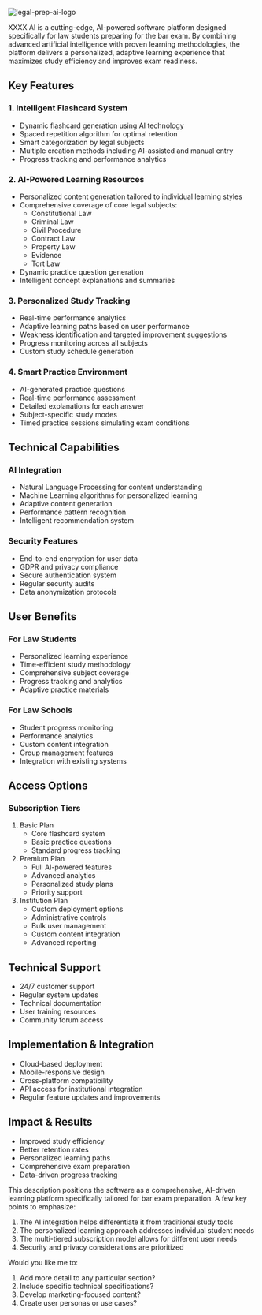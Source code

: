 ![legal-prep-ai-logo](https://github.com/user-attachments/assets/118565ce-99df-48d6-9c06-2b1063f629ad)


XXXX AI is a cutting-edge, AI-powered software platform designed specifically for law students preparing for the bar exam. 
By combining advanced artificial intelligence with proven learning methodologies, the platform delivers a personalized, adaptive learning experience that maximizes study efficiency and improves exam readiness.

## Key Features

### 1. Intelligent Flashcard System

- Dynamic flashcard generation using AI technology
- Spaced repetition algorithm for optimal retention
- Smart categorization by legal subjects
- Multiple creation methods including AI-assisted and manual entry
- Progress tracking and performance analytics

### 2. AI-Powered Learning Resources

- Personalized content generation tailored to individual learning styles
- Comprehensive coverage of core legal subjects:
    - Constitutional Law
    - Criminal Law
    - Civil Procedure
    - Contract Law
    - Property Law
    - Evidence
    - Tort Law
- Dynamic practice question generation
- Intelligent concept explanations and summaries

### 3. Personalized Study Tracking

- Real-time performance analytics
- Adaptive learning paths based on user performance
- Weakness identification and targeted improvement suggestions
- Progress monitoring across all subjects
- Custom study schedule generation

### 4. Smart Practice Environment

- AI-generated practice questions
- Real-time performance assessment
- Detailed explanations for each answer
- Subject-specific study modes
- Timed practice sessions simulating exam conditions

## Technical Capabilities

### AI Integration

- Natural Language Processing for content understanding
- Machine Learning algorithms for personalized learning
- Adaptive content generation
- Performance pattern recognition
- Intelligent recommendation system

### Security Features

- End-to-end encryption for user data
- GDPR and privacy compliance
- Secure authentication system
- Regular security audits
- Data anonymization protocols

## User Benefits

### For Law Students

- Personalized learning experience
- Time-efficient study methodology
- Comprehensive subject coverage
- Progress tracking and analytics
- Adaptive practice materials

### For Law Schools

- Student progress monitoring
- Performance analytics
- Custom content integration
- Group management features
- Integration with existing systems

## Access Options

### Subscription Tiers

1. Basic Plan
    - Core flashcard system
    - Basic practice questions
    - Standard progress tracking
2. Premium Plan
    - Full AI-powered features
    - Advanced analytics
    - Personalized study plans
    - Priority support
3. Institution Plan
    - Custom deployment options
    - Administrative controls
    - Bulk user management
    - Custom content integration
    - Advanced reporting

## Technical Support

- 24/7 customer support
- Regular system updates
- Technical documentation
- User training resources
- Community forum access

## Implementation & Integration

- Cloud-based deployment
- Mobile-responsive design
- Cross-platform compatibility
- API access for institutional integration
- Regular feature updates and improvements

## Impact & Results

- Improved study efficiency
- Better retention rates
- Personalized learning paths
- Comprehensive exam preparation
- Data-driven progress tracking

This description positions the software as a comprehensive, AI-driven learning platform specifically tailored for bar exam preparation. A few key points to emphasize:

1. The AI integration helps differentiate it from traditional study tools
2. The personalized learning approach addresses individual student needs
3. The multi-tiered subscription model allows for different user needs
4. Security and privacy considerations are prioritized

Would you like me to:

1. Add more detail to any particular section?
2. Include specific technical specifications?
3. Develop marketing-focused content?
4. Create user personas or use cases?
